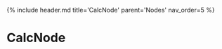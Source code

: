 {% include header.md title='CalcNode' parent='Nodes' nav_order=5 %}
<a id="CalcNode"></a>

# CalcNode

